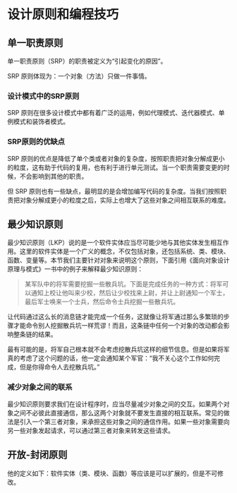 # 设计原则和编程技巧

## 单一职责原则

单一职责原则（SRP）的职责被定义为“引起变化的原因”。

SRP 原则体现为：一个对象（方法）只做一件事情。

### 设计模式中的SRP原则

SRP 原则在很多设计模式中都有着广泛的运用，例如代理模式、迭代器模式、单例模式和装饰者模式。

### SRP原则的优缺点
SRP 原则的优点是降低了单个类或者对象的复杂度，按照职责把对象分解成更小的粒度，这有助于代码的复用，也有利于进行单元测试。当一个职责需要变更的时候，不会影响到其他的职责。

但 SRP 原则也有一些缺点，最明显的是会增加编写代码的复杂度。当我们按照职责把对象分解成更小的粒度之后，实际上也增大了这些对象之间相互联系的难度。


## 最少知识原则

最少知识原则（LKP）说的是一个软件实体应当尽可能少地与其他实体发生相互作用。这里的软件实体是一个广义的概念，不仅包括对象，还包括系统、类、模块、函数、变量等。本节我们主要针对对象来说明这个原则，下面引用《面向对象设计原理与模式》一书中的例子来解释最少知识原则：

> 某军队中的将军需要挖掘一些散兵坑。下面是完成任务的一种方式：将军可以通知上校让他叫来少校，然后让少校找来上尉，并让上尉通知一个军士，最后军士唤来一个士兵，然后命令士兵挖掘一些散兵坑。

让代码通过这么长的消息链才能完成一个任务，这就像让将军通过那么多繁琐的步骤才能命令别人挖掘散兵坑一样荒谬！而且，这条链中任何一个对象的改动都会影响整条链的结果。

最有可能的是，将军自己根本就不会考虑挖散兵坑这样的细节信息。但是如果将军真的考虑了这个问题的话，他一定会通知某个军官：“我不关心这个工作如何完成，但是你得命令人去挖散兵坑。”

### 减少对象之间的联系

最少知识原则要求我们在设计程序时，应当尽量减少对象之间的交互。如果两个对象之间不必彼此直接通信，那么这两个对象就不要发生直接的相互联系。常见的做法是引入一个第三者对象，来承担这些对象之间的通信作用。如果一些对象需要向另一些对象发起请求，可以通过第三者对象来转发这些请求。

## 开放-封闭原则

他的定义如下：软件实体（类、模块、函数）等应该是可以扩展的，但是不可修改。




